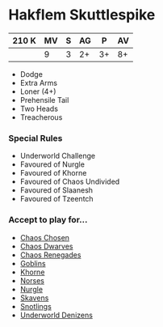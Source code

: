 # Hakflem Skuttlespike
| 210 K  | MV | S | AG | P | AV |
| --- | --- | --- | --- | --- | --- |
| | 9 | 3 | 2+ | 3+ | 8+ |

* Dodge
* Extra Arms
* Loner (4+)
* Prehensile Tail
* Two Heads
* Treacherous

### Special Rules
* Underworld Challenge
* Favoured of Nurgle
* Favoured of Khorne
* Favoured of Chaos Undivided
* Favoured of Slaanesh
* Favoured of Tzeentch

### Accept to play for...
* [Chaos Chosen](../teams/Chaos_Chosen.md)
* [Chaos Dwarves](../teams/Chaos_Dwarves.md)
* [Chaos Renegades](../teams/Chaos_Renegades.md)
* [Goblins](../teams/Goblins.md)
* [Khorne](../teams/Khorne.md)
* [Norses](../teams/Norses.md)
* [Nurgle](../teams/Nurgle.md)
* [Skavens](../teams/Skavens.md)
* [Snotlings](../teams/Snotlings.md)
* [Underworld Denizens](../teams/Underworld_Denizens.md)
